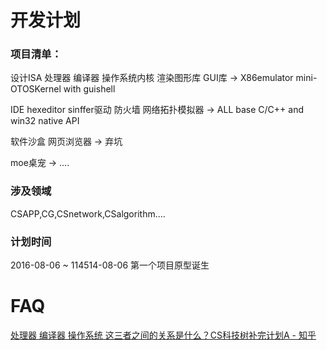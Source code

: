 # 开发计划

### 项目清单：
设计ISA 处理器 编译器 操作系统内核 渲染图形库 GUI库 -> X86emulator mini-OTOSKernel with guishell

IDE hexeditor sinffer驱动 防火墙 网络拓扑模拟器 -> ALL base C/C++ and win32 native API

软件沙盒 网页浏览器 -> 弃坑

moe桌宠 -> ....


### 涉及领域
CSAPP,CG,CSnetwork,CSalgorithm....


### 计划时间
2016-08-06 ~ 114514-08-06   第一个项目原型诞生


# FAQ
[处理器 编译器 操作系统 这三者之间的关系是什么？CS科技树补完计划A  - 知乎](https://www.zhihu.com/question/65078490/answer/451175112)
